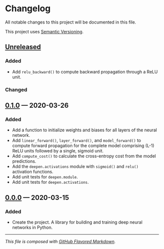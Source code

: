 # Changelog
All notable changes to this project will be documented in this file.

This project uses [Semantic Versioning][sv].

## [Unreleased][new]

### Added
- Add `relu_backward()` to compute backward propagation through a ReLU unit.

### Changed

## [0.1.0][0.1.0] — 2020-03-26

### Added
- Add a function to initialize weights and biases for all layers of the neural
  network.
- Add `linear_forward()`, `layer_forward()`, and `model_forward()` to compute
  forward propagation for the complete model comprising (L-1) ReLU units
  followed by a single, sigmoid unit.
- Add `compute_cost()` to calculate the cross-entropy cost from the model
  predictions.
- Add the `deepen.activations` module with `sigmoid()` and `relu()` activation
  functions.
- Add unit tests for `deepen.module`.
- Add unit tests for `deepen.activations`.

## [0.0.0][0.0.0] — 2020-03-15

### Added
- Create the project. A library for building and training deep neural networks
  in Python.

---
_This file is composed with [GitHub Flavored Markdown][gfm]._

[gfm]: https://github.github.com/gfm/
[sv]: https://semver.org

[new]: https://github.com/petejh/deepen/compare/HEAD..v0.1.0
[0.1.0]: https://github.com/petejh/deepen/releases/tag/v0.1.0
[0.0.0]: https://github.com/petejh/deepen/releases/tag/v0.0.0
